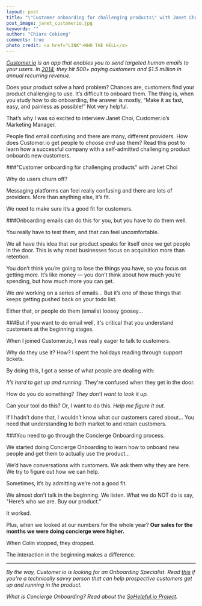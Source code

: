 ```yaml
---
layout: post
title: "\"Customer onboarding for challenging products\" with Janet Choi from Customer.io"
post_image: janet_customerio.jpg
keywords: ""
author: "Chiara Cokieng"
comments: true
photo_credit: <a href="LINK">WHO THE HELL</a>
---
```

*[Customer.io](http://customer.io/) is an app that enables you to send targeted human emails to your users. In [2014](http://customer.io/is-open/2014-Year-in-review.html), they hit 500+ paying customers and $1.5 million in annual recurring revenue.*

Does your product solve a hard problem? Chances are, customers find your product challenging to use. It’s difficult to onboard them. The thing is, when you study how to do onboarding, the answer is mostly, “Make it as fast, easy, and painless as possible!” Not very helpful.

That’s why I was so excited to interview Janet Choi, Customer.io’s Marketing Manager.

People find email confusing and there are many, different providers. How does Customer.io get people to choose *and* use them? Read this post to learn how a successful company with a self-admitted challenging product onboards new customers.

###"Customer onboarding for challenging products" with Janet Choi

Why do users churn off?

Messaging platforms can feel really confusing and there are lots of providers. More than anything else, it’s fit.

We need to make sure it’s a good fit for customers.

###Onboarding emails can do this for you, but you have to do them well.

You really have to test them, and that can feel uncomfortable.

We all have this idea that our product speaks for itself once we get people in the door. This is why most businesses focus on acquisition more than retention.

You don’t think you’re going to lose the things you have, so you focus on getting more. It’s like money — you don’t think about how much you’re spending, but how much more you can get.

We *are* working on a series of emails… But it’s one of those things that keeps getting pushed back on your todo list.

Either that, or people do them (emails) loosey goosey…

###But if you want to do email well, it's critical that you understand customers at the beginning stages.

When I joined Customer.io, I was really eager to talk to customers.

Why do they use it? How? I spent the holidays reading through support tickets.

By doing this, I got a sense of what people are dealing with:

*It’s hard to get up and running.* They're confused when they get in the door.

How do you do something? *They don’t want to look it up.*

Can your tool do this? Or, I want to do this. *Help me figure it out.*

If I hadn’t done that, I wouldn’t know what our customers cared about… You need that understanding to both market to and retain customers.

###You need to go through the Concierge Onboarding process.

We started doing Concierge Onboarding to learn how to onboard new people and get them to actually use the product…

We’d have conversations with customers. We ask them why they are here. We try to figure out how we can help. 

Sometimes, it’s by admitting we’re not a good fit.

We almost don’t talk in the beginning. We listen. What we do NOT do is say, "Here’s who we are. Buy our product.”

It worked.

Plus, when we looked at our numbers for the whole year? **Our sales for the months we were doing concierge were higher.**

When Colin stopped, they dropped.

The interaction in the beginning makes a difference.

---

*By the way, Customer.io is looking for an Onboarding Specialist. Read [this](https://boards.greenhouse.io/customerio/jobs/60111?t=oyx74m#.VTkSWmRViko) if you're a technically savvy person that can help prospective customers get up and running in the product.*

*What is Concierge Onboarding? Read about the <a href="http://blog.sohelpful.io/sohelpfulio/index.html">SoHelpful.io Project</a>.*